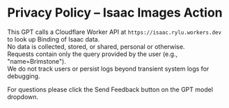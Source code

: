 # Privacy Policy – Isaac Images Action
This GPT calls a Cloudflare Worker API at `https://isaac.rylu.workers.dev` to look up Binding of Isaac data.  
No data is collected, stored, or shared, personal or otherwise.  
Requests contain only the query provided by the user (e.g., "name=Brimstone").  
We do not track users or persist logs beyond transient system logs for debugging.  

For questions please click the Send Feedback button on the GPT model dropdown.
